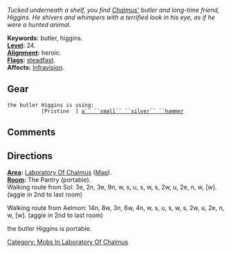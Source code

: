 *Tucked underneath a shelf, you find
[Chalmus'](Chalmus_The_Alchemist "wikilink") butler and long-time
friend, Higgins. He shivers and whimpers with a terrified look in his
eye, as if he were a hunted animal.*

**Keywords:** butler, higgins.  
**[Level](Level "wikilink"):** 24.  
**[Alignment](Alignment "wikilink"):** heroic.  
**[Flags](:Category:_Mob_Types "wikilink"):**
[steadfast](Sentinel_Mobs "wikilink").  
**Affects:** [Infravision](Infravision "wikilink").  

## Gear

`the butler Higgins is using:`  
<wielded>`           [Pristine  ] `[`a`` ``small`` ``silver`` ``hammer`](Small_Silver_Hammer "wikilink")

## Comments

## Directions

**[Area](:Category:_Areas "wikilink"):** [ Laboratory Of
Chalmus](:Category:_Laboratory_Of_Chalmus "wikilink")
([Map](Laboratory_Of_Chalmus_Map "wikilink")).  
**[Room](:Category:_Rooms "wikilink"):** The Pantry (portable).  
Walking route from Sol: 3e, 2n, 3e, 9n, w, s, u, s, w, s, 2w, u, 2e, n,
w, \[w\]. (aggie in 2nd to last room)

Walking route from Aelmon: 14n, 8w, 3n, 6w, 4n, w, s, u, s, w, s, 2w, u,
2e, n, w, \[w\]. (aggie in 2nd to last room)

the butler Higgins is portable.  

[Category: Mobs In Laboratory Of
Chalmus](Category:_Mobs_In_Laboratory_Of_Chalmus "wikilink")
